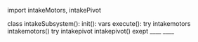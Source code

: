 import intakeMotors, intakePivot

class intakeSubsystem():
	init():
		vars
	execute():
		try intakemotors
			intakemotors()
		try intakepivot
			intakepivot()
		exept ____
			____
